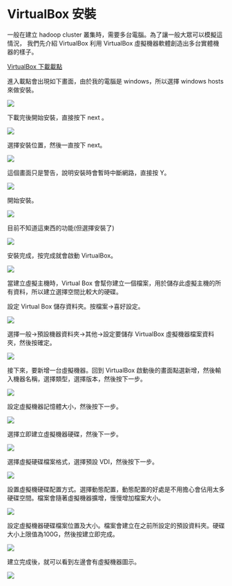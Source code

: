 # VirtualBox 安裝

一般在建立 hadoop cluster 叢集時，需要多台電腦。為了讓一般大眾可以模擬這情況，
我們先介紹 VirtualBox 利用 VirtualBox 虛擬機器軟體創造出多台實體機器的樣子。

[VirtualBox 下載載點](https://www.virtualbox.org/wiki/Downloads)

進入載點會出現如下畫面，由於我的電腦是 windows，所以選擇 windows hosts 來做安裝。

![](Image/Image1.png)

下載完後開始安裝，直接按下 next 。

![](Image/Image2.png)

選擇安裝位置，然後一直按下 next。

![](Image/Image3.png)

這個畫面只是警告，說明安裝時會暫時中斷網路，直接按 Y。

![](Image/Image4.png)

開始安裝。

![](Image/Image5.png)

目前不知道這東西的功能(但選擇安裝了)

![](Image/Image6.png)

安裝完成，按完成就會啟動 VirtualBox。

![](Image/Image7.png)

當建立虛擬主機時，Virtual Box 會幫你建立一個檔案，用於儲存此虛擬主機的所有資料，所以建立選擇空間比較大的硬碟。

設定 Virtual Box 儲存資料夾。按檔案->喜好設定。

![](Image/Image8.png)

選擇一般->預設機器資料夾->其他->設定要儲存 VirtualBox 虛擬機器檔案資料夾，然後按確定。

![](Image/Image9.png)

接下來，要新增一台虛擬機器。回到 VirtualBox 啟動後的畫面點選新增，然後輸入機器名稱，選擇類型，選擇版本，然後按下一步。

![](Image/Image10.png)

設定虛擬機器記憶體大小，然後按下一步。

![](Image/Image11.png)

選擇立即建立虛擬機器硬碟，然後下一步。

![](Image/Image12.png)

選擇虛擬硬碟檔案格式，選擇預設 VDI，然後按下一步。

![](Image/Image13.png)

設置虛擬機硬碟配置方式。選擇動態配置，動態配置的好處是不用擔心會佔用太多硬碟空間。檔案會隨著虛擬機器擴增，慢慢增加檔案大小。

![](Image/Image14.png)

設定虛擬機器硬碟檔案位置及大小。檔案會建立在之前所設定的預設資料夾。硬碟大小上限值為100G，然後按建立即完成。

![](Image/Image15.png)

建立完成後，就可以看到左邊會有虛擬機器圖示。

![](Image/Image16.png)